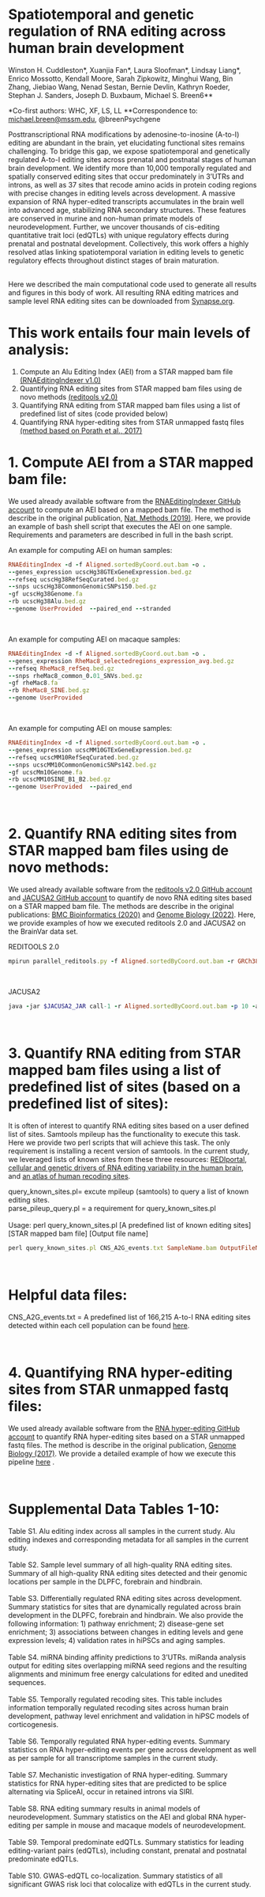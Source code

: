 # Spatiotemporal and genetic regulation of RNA editing across human brain development
Winston H. Cuddleston*, Xuanjia Fan*, Laura Sloofman*, Lindsay Liang*, Enrico Mossotto, Kendall Moore, Sarah Zipkowitz, Minghui Wang, Bin Zhang, Jiebiao Wang, Nenad Sestan, Bernie Devlin, Kathryn Roeder, Stephan J. Sanders, Joseph D. Buxbaum, Michael S. Breen6**

*Co-first authors: WHC, XF, LS, LL
**Correspondence to: michael.breen@mssm.edu, @breenPsychgene

Posttranscriptional RNA modifications by adenosine-to-inosine (A-to-I) editing are abundant in the brain, yet elucidating functional sites remains challenging. To bridge this gap, we expose spatiotemporal and genetically regulated A-to-I editing sites across prenatal and postnatal stages of human brain development. We identify more than 10,000 temporally regulated and spatially conserved editing sites that occur predominately in 3’UTRs and introns, as well as 37 sites that recode amino acids in protein coding regions with precise changes in editing levels across development. A massive expansion of RNA hyper-edited transcripts accumulates in the brain well into advanced age, stabilizing RNA secondary structures. These features are conserved in murine and non-human primate models of neurodevelopment. Further, we uncover thousands of cis-editing quantitative trait loci (edQTLs) with unique regulatory effects during prenatal and postnatal development. Collectively, this work offers a highly resolved atlas linking spatiotemporal variation in editing levels to genetic regulatory effects throughout distinct stages of brain maturation.  <br /> <br /> 

Here we described the main computational code used to generate all results and figures in this body of work. All resulting RNA editing matrices and sample level RNA editing sites can be downloaded from [Synapse.org](https://www.synapse.org/#!Synapse:syn26434508/files/).

# This work entails four main levels of analysis:
1. Compute an Alu Editing Index (AEI) from a STAR mapped bam file  [(RNAEditingIndexer v1.0)](https://github.com/a2iEditing/RNAEditingIndexer)<br /> 
2. Quantifying RNA editing sites from STAR mapped bam files using de novo methods [(reditools v2.0)](https://github.com/tizianoflati/reditools2.0)<br /> 
3. Quantifying RNA editing from STAR mapped bam files using a list of predefined list of sites (code provided below)<br /> 
4. Quantifying RNA hyper-editing sites from STAR unmapped fastq files [(method based on Porath et al., 2017)](https://genomebiology.biomedcentral.com/articles/10.1186/s13059-017-1315-y)<br /> 

# 1. Compute AEI from a STAR mapped bam file:
We used already available software from the [RNAEditingIndexer GitHub account](https://github.com/a2iEditing/RNAEditingIndexer) to compute an AEI based on a mapped bam file. The method is describe in the original publication, [Nat. Methods (2019)](https://pubmed.ncbi.nlm.nih.gov/31636457/). Here, we provide an example of bash shell script that executes the AEI on one sample. Requirements and parameters are described in full in the bash script.  <br /> 
 
An example for computing AEI on human samples:
```ruby
RNAEditingIndex -d -f Aligned.sortedByCoord.out.bam -o .
--genes_expression ucscHg38GTExGeneExpression.bed.gz
--refseq ucscHg38RefSeqCurated.bed.gz
--snps ucscHg38CommonGenomicSNPs150.bed.gz
-gf ucscHg38Genome.fa
-rb ucscHg38Alu.bed.gz
--genome UserProvided  --paired_end --stranded
```
<br />  

An example for computing AEI on macaque samples:
```ruby
RNAEditingIndex -d -f Aligned.sortedByCoord.out.bam -o .
--genes_expression RheMac8_selectedregions_expression_avg.bed.gz
--refseq RheMac8_refSeq.bed.gz
--snps rheMac8_common_0.01_SNVs.bed.gz
-gf rheMac8.fa
-rb RheMac8_SINE.bed.gz
--genome UserProvided  
```
<br />  

An example for computing AEI on mouse samples:
```ruby
RNAEditingIndex -d -f Aligned.sortedByCoord.out.bam -o .
--genes_expression ucscMM10GTExGeneExpression.bed.gz
--refseq ucscMM10RefSeqCurated.bed.gz
--snps ucscMM10CommonGenomicSNPs142.bed.gz
-gf ucscMm10Genome.fa
-rb ucscMM10SINE_B1_B2.bed.gz
--genome UserProvided  --paired_end 
```
<br />  


# 2. Quantify RNA editing sites from STAR mapped bam files using de novo methods:
We used already available software from the [reditools v2.0 GitHub account](https://github.com/tizianoflati/reditools2.0) and [JACUSA2 GitHub account](https://github.com/dieterich-lab/JACUSA2) to quantify de novo RNA editing sites based on a STAR mapped bam file. The methods are describe in the original publications: [BMC Bioinformatics (2020)](https://bmcbioinformatics.biomedcentral.com/articles/10.1186/s12859-020-03562-x) and [Genome Biology (2022)](https://genomebiology.biomedcentral.com/articles/10.1186/s13059-022-02676-0). Here, we provide examples of how we executed reditools 2.0 and JACUSA2 on the BrainVar data set. <br /> 

REDITOOLS 2.0
```ruby
mpirun parallel_reditools.py -f Aligned.sortedByCoord.out.bam -r GRCh38.chrom.fa -S -s 2 -ss 5 -mrl 50 -q 10 -bq 20 -C -T 2 -m homopolymeric_sites_hg38.txt -os 5 -Z GRCh38.chrom.fa.fai -G Aligned.sortedByCoord.out.bam.cov -D Aligned.sortedByCoord.out.bam_out
```
<br />  

JACUSA2
```ruby
java -jar $JACUSA2_JAR call-1 -r Aligned.sortedByCoord.out.bam -p 10 -a D,M,Y,E:file=hg38-blacklist.v2_sort.bed:type=BED -s -m 20 -R GRCh38.chrom.fa -P RF-FIRSTSTRAND
```
<br />  



# 3. Quantify RNA editing from STAR mapped bam files using a list of predefined list of sites (based on a predefined list of sites):
It is often of interest to quantify RNA editing sites based on a user defined list of sites. Samtools mpileup has the functionality to execute this task. Here we provide two perl scripts that will achieve this task. The only requirement is installing a recent version of samtools. In the current study, we leveraged lists of known sites from these three resources: [REDIportal](https://academic.oup.com/nar/article/49/D1/D1012/5940507), [cellular and genetic drivers of RNA editing variability in the human brain](https://www.nature.com/articles/s41467-022-30531-0), and [an atlas of human recoding sites](https://www.nature.com/articles/s41467-022-28841-4). <br /> 


query_known_sites.pl= excute mpileup (samtools) to query a list of known editing sites.<br />
parse_pileup_query.pl = a requirement for query_known_sites.pl<br />  
Usage: perl query_known_sites.pl [A predefined list of known editing sites] [STAR mapped bam file] [Output file name]
```ruby
perl query_known_sites.pl CNS_A2G_events.txt SampleName.bam OutputFileName.txt
```
<br />  

# Helpful data files:
CNS_A2G_events.txt = A predefined list of 166,215 A-to-I RNA editing sites detected within each cell population can be found [here](https://github.com/BreenMS/RNA-editing-in-CNS-cell-types).<br /> 

<br />  

# 4. Quantifying RNA hyper-editing sites from STAR unmapped fastq files:
We used already available software from the [RNA hyper-editing GitHub account](https://github.com/hagitpt/Hyper-editing) to quantify RNA hyper-editing sites based on a STAR unmapped fastq files. The method is describe in the original publication, [Genome Biology (2017)](https://genomebiology.biomedcentral.com/articles/10.1186/s13059-017-1315-y). We provide a detailed example of how we execute this pipeline [here](https://github.com/ryncuddleston/RNA-hyper-editing) .  <br /> 


<br />  

# Supplemental Data Tables 1-10:
Table S1. Alu editing index across all samples in the current study. Alu editing indexes and corresponding metadata for all samples in the current study. <br />  
Table S2. Sample level summary of all high-quality RNA editing sites. Summary of all high-quality RNA editing sites detected and their genomic locations per sample in the DLPFC, forebrain and hindbrain. <br />  
Table S3. Differentially regulated RNA editing sites across development. Summary statistics for sites that are dynamically regulated across brain development in the DLPFC, forebrain and hindbrain. We also provide the following information: 1) pathway enrichment; 2) disease-gene set enrichment; 3) associations between changes in editing levels and gene expression levels; 4) validation rates in hiPSCs and aging samples.  <br />  
Table S4. miRNA binding affinity predictions to 3’UTRs. miRanda analysis output for editing sites overlapping miRNA seed regions and the resulting alignments and minimum free energy calculations for edited and unedited sequences.<br />  
Table S5. Temporally regulated recoding sites. This table includes information temporally regulated recoding sites across human brain development, pathway level enrichment and validation in hiPSC models of corticogenesis.  <br />  
Table S6. Temporally regulated RNA hyper-editing events. Summary statistics on RNA hyper-editing events per gene across development as well as per sample for all transcriptome samples in the current study. <br />  
Table S7. Mechanistic investigation of RNA hyper-editing. Summary statistics for RNA hyper-editing sites that are predicted to be splice alternating via SpliceAI, occur in retained introns via SIRI.<br />  
Table S8. RNA editing summary results in animal models of neurodevelopment. Summary statistics on the AEI and global RNA hyper-editing per sample in mouse and macaque models of neurodevelopment.  <br />  
Table S9. Temporal predominate edQTLs. Summary statistics for leading editing-variant pairs (edQTLs), including constant, prenatal and postnatal predominate edQTLs. <br />  
Table S10. GWAS-edQTL co-localization. Summary statistics of all significant GWAS risk loci that colocalize with edQTLs in the current study. <br />  


